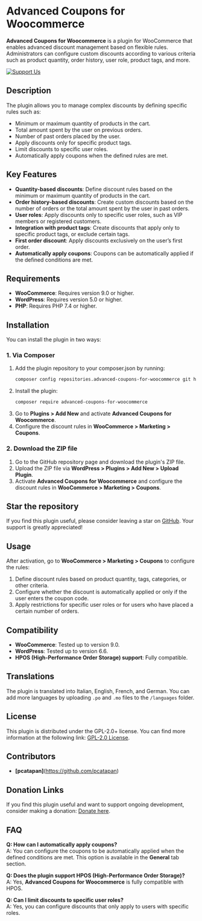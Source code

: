 
# Advanced Coupons for Woocommerce

**Advanced Coupons for Woocommerce** is a plugin for WooCommerce that enables advanced discount management based on flexible rules. Administrators can configure custom discounts according to various criteria such as product quantity, order history, user role, product tags, and more.

[![Support Us](https://img.shields.io/badge/Donate-Support%20Us-blue.svg)](https://donate.stripe.com/dR6dU04JV0kx1Z6dR6)

## Description

The plugin allows you to manage complex discounts by defining specific rules such as:
- Minimum or maximum quantity of products in the cart.
- Total amount spent by the user on previous orders.
- Number of past orders placed by the user.
- Apply discounts only for specific product tags.
- Limit discounts to specific user roles.
- Automatically apply coupons when the defined rules are met.

## Key Features

- **Quantity-based discounts**: Define discount rules based on the minimum or maximum quantity of products in the cart.
- **Order history-based discounts**: Create custom discounts based on the number of orders or the total amount spent by the user in past orders.
- **User roles**: Apply discounts only to specific user roles, such as VIP members or registered customers.
- **Integration with product tags**: Create discounts that apply only to specific product tags, or exclude certain tags.
- **First order discount**: Apply discounts exclusively on the user’s first order.
- **Automatically apply coupons**: Coupons can be automatically applied if the defined conditions are met.

## Requirements

- **WooCommerce**: Requires version 9.0 or higher.
- **WordPress**: Requires version 5.0 or higher.
- **PHP**: Requires PHP 7.4 or higher.

## Installation

You can install the plugin in two ways:

### 1. Via Composer
1. Add the plugin repository to your composer.json by running:
   ```bash
   composer config repositories.advanced-coupons-for-woocommerce git https://github.com/Focus-On-Agency/advanced-coupons-for-woocommerce.git
   ```
2. Install the plugin:
   ```bash
   composer require advanced-coupons-for-woocommerce
   ```
3. Go to **Plugins > Add New** and activate **Advanced Coupons for Woocommerce**.
4. Configure the discount rules in **WooCommerce > Marketing > Coupons**.

### 2. Download the ZIP file
1. Go to the GitHub repository page and download the plugin's ZIP file.
2. Upload the ZIP file via **WordPress > Plugins > Add New > Upload Plugin**.
3. Activate **Advanced Coupons for Woocommerce** and configure the discount rules in **WooCommerce > Marketing > Coupons**.

## Star the repository

If you find this plugin useful, please consider leaving a star on [GitHub](https://github.com/Focus-On-Agency/advanced-coupons-for-woocommerce). Your support is greatly appreciated!

## Usage

After activation, go to **WooCommerce > Marketing > Coupons** to configure the rules:
1. Define discount rules based on product quantity, tags, categories, or other criteria.
2. Configure whether the discount is automatically applied or only if the user enters the coupon code.
3. Apply restrictions for specific user roles or for users who have placed a certain number of orders.

## Compatibility

- **WooCommerce**: Tested up to version 9.0.
- **WordPress**: Tested up to version 6.6.
- **HPOS (High-Performance Order Storage) support**: Fully compatible.

## Translations

The plugin is translated into Italian, English, French, and German. You can add more languages by uploading `.po` and `.mo` files to the `/languages` folder.

## License

This plugin is distributed under the GPL-2.0+ license. You can find more information at the following link: [GPL-2.0 License](http://www.gnu.org/licenses/gpl-2.0.txt).

## Contributors

- **[pcatapan]**(https://github.com/pcatapan)

## Donation Links

If you find this plugin useful and want to support ongoing development, consider making a donation: [Donate here](https://donate.stripe.com/dR6dU04JV0kx1Z6dR6).

## FAQ

**Q: How can I automatically apply coupons?**  
A: You can configure the coupons to be automatically applied when the defined conditions are met. This option is available in the **General** tab section.

**Q: Does the plugin support HPOS (High-Performance Order Storage)?**  
A: Yes, **Advanced Coupons for Woocommerce** is fully compatible with HPOS.

**Q: Can I limit discounts to specific user roles?**  
A: Yes, you can configure discounts that only apply to users with specific roles.